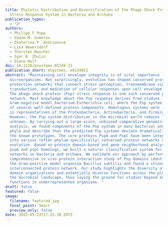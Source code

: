 ```yaml
---
title: Phyletic Distribution and Diversification of the Phage Shock Protein
  Stress Response System in Bacteria and Archaea
publication_types:
  - "2"
authors:
  - Philipp F Popp
  - Vadim M. Gumerov
  - Ekaterina P. Andrianova
  - Lisa Bewersdorf
  - Thorsten Mascher
  - Igor B. Zhulin
  - Diana Wolf
doi: 10.1128/msystems.01348-21
publication_short: mSystems, e0134821
abstract: "Maintaining cell envelope integrity is of vital importance for all
  microorganisms. Not surprisingly, evolution has shaped conserved protein
  protection networks that connect stress perception, transmembrane signal
  transduction, and mediation of cellular responses upon cell envelope stress.
  The phage shock protein (Psp) stress response is one such conserved protection
  network. Most knowledge about the Psp response derives from studies in the
  Gram-negative model bacterium Escherichia coli, where the Psp system consists
  of several well-defined protein components. Homologous systems were identified
  in representatives of the Proteobacteria, Actinobacteria, and Firmicutes.
  However, the Psp system distribution in the microbial world remains largely
  unknown. By carrying out a large-scale, unbiased comparative genomics
  analysis, we found components of the Psp system in many bacterial and archaeal
  phyla and describe that the predicted Psp systems deviate dramatically from
  the known prototypes. The core proteins PspA and PspC have been integrated
  into various (often phylum-specifically) conserved protein networks during
  evolution. Based on protein domain-based and gene neighborhood analyses of
  pspA and pspC homologs, we built a natural classification system for Psp
  networks in bacteria and archaea. We validate our approach by performing a
  comprehensive in vivo protein interaction study of Psp domains identified in
  the Gram-positive model organism Bacillus subtilis and found a strong
  interconnected protein network. Our study highlights the diversity of Psp
  domain organizations and potentially diverse functions across the plethora of
  the microbial landscape, thus laying the ground for studies beyond known Psp
  functions in underrepresented organisms. "
draft: false
featured: false
image:
  filename: featured.jpg
  focal_point: Smart
  preview_only: false
date: 2022-05-23T17:22:30.297Z
---
```

